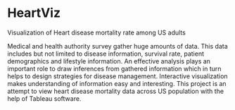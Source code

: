 # HeartViz
Visualization of Heart disease mortality rate among US adults 

Medical and health authority survey gather huge amounts of data. This data includes but not limited to disease information, survival
rate, patient demographics and lifestyle information. An effective analysis plays an important role to draw inferences from gathered
information which in turn helps to design strategies for disease management. Interactive visualization makes understanding of
information easy and interesting. This project is an attempt to view heart disease mortality data across US population with the help
of Tableau software.
